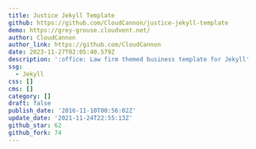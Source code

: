 ```yaml
---
title: Justice Jekyll Template
github: https://github.com/CloudCannon/justice-jekyll-template
demo: https://grey-grouse.cloudvent.net/
author: CloudCannon
author_link: https://github.com/CloudCannon
date: 2023-11-27T02:05:40.579Z
description: ':office: Law firm themed business template for Jekyll'
ssg:
  - Jekyll
css: []
cms: []
category: []
draft: false
publish_date: '2016-11-10T00:56:02Z'
update_date: '2021-11-24T22:55:13Z'
github_star: 62
github_fork: 74
---
```

